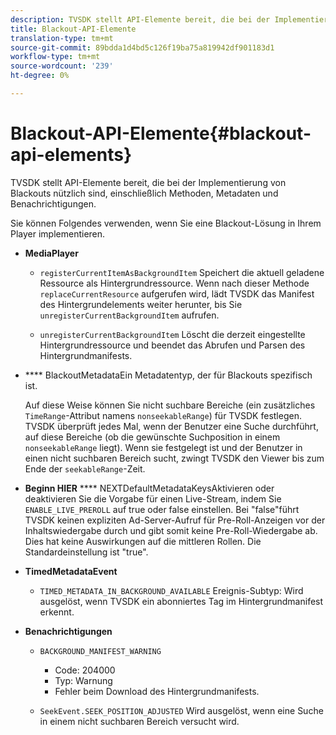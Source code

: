 ```yaml
---
description: TVSDK stellt API-Elemente bereit, die bei der Implementierung von Blackouts nützlich sind, einschließlich Methoden, Metadaten und Benachrichtigungen.
title: Blackout-API-Elemente
translation-type: tm+mt
source-git-commit: 89bdda1d4bd5c126f19ba75a819942df901183d1
workflow-type: tm+mt
source-wordcount: '239'
ht-degree: 0%

---
```



# Blackout-API-Elemente{#blackout-api-elements}

TVSDK stellt API-Elemente bereit, die bei der Implementierung von Blackouts nützlich sind, einschließlich Methoden, Metadaten und Benachrichtigungen.

Sie können Folgendes verwenden, wenn Sie eine Blackout-Lösung in Ihrem Player implementieren.

* **MediaPlayer**

   * `registerCurrentItemAsBackgroundItem` Speichert die aktuell geladene Ressource als Hintergrundressource. Wenn nach dieser Methode `replaceCurrentResource` aufgerufen wird, lädt TVSDK das Manifest des Hintergrundelements weiter herunter, bis Sie `unregisterCurrentBackgroundItem` aufrufen.

   * `unregisterCurrentBackgroundItem`  Löscht die derzeit eingestellte Hintergrundressource und beendet das Abrufen und Parsen des Hintergrundmanifests.

* **** BlackoutMetadataEin Metadatentyp, der für Blackouts spezifisch ist.

   Auf diese Weise können Sie nicht suchbare Bereiche (ein zusätzliches `TimeRange`-Attribut namens `nonseekableRange`) für TVSDK festlegen. TVSDK überprüft jedes Mal, wenn der Benutzer eine Suche durchführt, auf diese Bereiche (ob die gewünschte Suchposition in einem `nonseekableRange` liegt). Wenn sie festgelegt ist und der Benutzer in einen nicht suchbaren Bereich sucht, zwingt TVSDK den Viewer bis zum Ende der `seekableRange`-Zeit.

* **Beginn HIER** **** NEXTDefaultMetadataKeysAktivieren oder deaktivieren Sie die Vorgabe für einen Live-Stream, indem Sie  `ENABLE_LIVE_PREROLL` auf true oder false einstellen. Bei &quot;false&quot;führt TVSDK keinen expliziten Ad-Server-Aufruf für Pre-Roll-Anzeigen vor der Inhaltswiedergabe durch und gibt somit keine Pre-Roll-Wiedergabe ab. Dies hat keine Auswirkungen auf die mittleren Rollen. Die Standardeinstellung ist &quot;true&quot;.

* **TimedMetadataEvent**

   * `TIMED_METADATA_IN_BACKGROUND_AVAILABLE` Ereignis-Subtyp: Wird ausgelöst, wenn TVSDK ein abonniertes Tag im Hintergrundmanifest erkennt.

* **Benachrichtigungen**

   * `BACKGROUND_MANIFEST_WARNING`

      * Code: 204000
      * Typ: Warnung
      * Fehler beim Download des Hintergrundmanifests.
   * `SeekEvent.SEEK_POSITION_ADJUSTED` Wird ausgelöst, wenn eine Suche in einem nicht suchbaren Bereich versucht wird.


